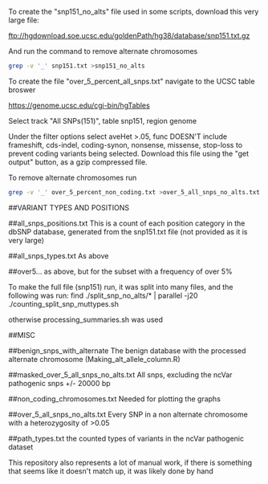  To create the "snp151_no_alts" file used in some scripts, download this very large file:
 
 
 ftp://hgdownload.soe.ucsc.edu/goldenPath/hg38/database/snp151.txt.gz
 
 
 And run the command to remove alternate chromosomes
 ```bash
 grep -v '_' snp151.txt >snp151_no_alts 
 ```
 
 To create the file "over_5_percent_all_snps.txt" navigate to the UCSC table broswer
 
 https://genome.ucsc.edu/cgi-bin/hgTables
 
 Select track "All SNPs(151)", table snp151, region genome
 
 Under the filter options select aveHet >.05, func DOESN'T include frameshift, cds-indel, coding-synon, nonsense, missense, stop-loss to prevent coding variants being selected. Download this file using the "get output" button, as a gzip compressed file. 
 
 To remove alternate chromosomes run
 ```bash
 grep -v '_' over_5_percent_non_coding.txt >over_5_all_snps_no_alts.txt
```
 
 
 ##VARIANT TYPES AND POSITIONS

##all_snps_positions.txt
This is a count of each position category in the dbSNP database, generated from the snp151.txt file (not provided as it is very large) 

##all_snps_types.txt 
As above

##over5...
as above, but for the subset with a frequency of over 5%

To make the full file (snp151) run, it was split into many files, and the following was run: 
find ./split_snp_no_alts/* | parallel -j20 ./counting_split_snp_muttypes.sh

otherwise processing_summaries.sh was used


##MISC

##benign_snps_with_alternate
The benign database with the processed alternate chromosome (Making_alt_allele_column.R)

##masked_over_5_all_snps_no_alts.txt
All snps, excluding the ncVar pathogenic snps +/- 20000 bp 

##non_coding_chromosomes.txt
Needed for plotting the graphs

##over_5_all_snps_no_alts.txt
Every SNP in a non alternate chromosome with a heterozygosity of >0.05


##path_types.txt
the counted types of variants in the ncVar pathogenic dataset



This repository also represents a lot of manual work, if there is something that seems like it doesn't match up, it was likely done by hand

